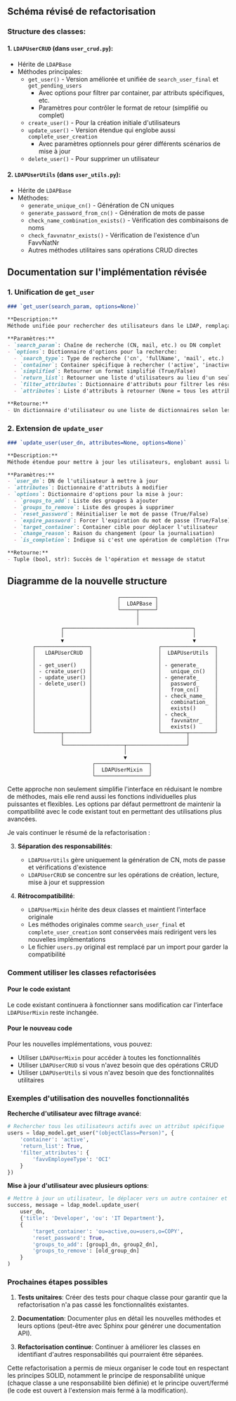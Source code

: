 ## Schéma révisé de refactorisation

### Structure des classes:

#### 1. `LDAPUserCRUD` (dans `user_crud.py`):
- Hérite de `LDAPBase`
- Méthodes principales:
  - `get_user()` - Version améliorée et unifiée de `search_user_final` et `get_pending_users`
    - Avec options pour filtrer par container, par attributs spécifiques, etc.
    - Paramètres pour contrôler le format de retour (simplifié ou complet)
  - `create_user()` - Pour la création initiale d'utilisateurs
  - `update_user()` - Version étendue qui englobe aussi `complete_user_creation`
    - Avec paramètres optionnels pour gérer différents scénarios de mise à jour
  - `delete_user()` - Pour supprimer un utilisateur

#### 2. `LDAPUserUtils` (dans `user_utils.py`):
- Hérite de `LDAPBase`
- Méthodes:
  - `generate_unique_cn()` - Génération de CN uniques
  - `generate_password_from_cn()` - Génération de mots de passe
  - `check_name_combination_exists()` - Vérification des combinaisons de noms
  - `check_favvnatnr_exists()` - Vérification de l'existence d'un FavvNatNr
  - Autres méthodes utilitaires sans opérations CRUD directes

## Documentation sur l'implémentation révisée

### 1. Unification de `get_user`

```markdown
### `get_user(search_param, options=None)`

**Description:**  
Méthode unifiée pour rechercher des utilisateurs dans le LDAP, remplaçant `search_user_final` et `get_pending_users`.

**Paramètres:**
- `search_param`: Chaîne de recherche (CN, mail, etc.) ou DN complet
- `options`: Dictionnaire d'options pour la recherche:
  - `search_type`: Type de recherche ('cn', 'fullName', 'mail', etc.)
  - `container`: Container spécifique à rechercher ('active', 'inactive', 'toprocess', 'all')
  - `simplified`: Retourner un format simplifié (True/False)
  - `return_list`: Retourner une liste d'utilisateurs au lieu d'un seul
  - `filter_attributes`: Dictionnaire d'attributs pour filtrer les résultats
  - `attributes`: Liste d'attributs à retourner (None = tous les attributs)

**Retourne:**
- Un dictionnaire d'utilisateur ou une liste de dictionnaires selon les options
```

### 2. Extension de `update_user`

```markdown
### `update_user(user_dn, attributes=None, options=None)`

**Description:**  
Méthode étendue pour mettre à jour les utilisateurs, englobant aussi la fonctionnalité de `complete_user_creation`.

**Paramètres:**
- `user_dn`: DN de l'utilisateur à mettre à jour
- `attributes`: Dictionnaire d'attributs à modifier
- `options`: Dictionnaire d'options pour la mise à jour:
  - `groups_to_add`: Liste des groupes à ajouter
  - `groups_to_remove`: Liste des groupes à supprimer
  - `reset_password`: Réinitialiser le mot de passe (True/False)
  - `expire_password`: Forcer l'expiration du mot de passe (True/False)
  - `target_container`: Container cible pour déplacer l'utilisateur
  - `change_reason`: Raison du changement (pour la journalisation)
  - `is_completion`: Indique si c'est une opération de complétion (True/False)

**Retourne:**
- Tuple (bool, str): Succès de l'opération et message de statut
```

## Diagramme de la nouvelle structure

```
                                   ┌───────────┐
                                   │  LDAPBase │
                                   └─────┬─────┘
                                         │
                                         │
                 ┌─────────────────────────────────────────┐
                 │                                         │
                 ▼                                         ▼
        ┌─────────────────┐                     ┌─────────────────┐
        │   LDAPUserCRUD  │                     │  LDAPUserUtils  │
        │                 │                     │                 │
        │ - get_user()    │                     │ - generate_     │
        │ - create_user() │                     │   unique_cn()   │
        │ - update_user() │                     │ - generate_     │
        │ - delete_user() │                     │   password_     │
        │                 │                     │   from_cn()     │
        │                 │                     │ - check_name_   │
        │                 │                     │   combination_  │
        │                 │                     │   exists()      │
        │                 │                     │ - check_        │
        │                 │                     │   favvnatnr_    │
        │                 │                     │   exists()      │
        └────────┬────────┘                     └────────┬────────┘
                 │                                       │
                 └───────────────────┬───────────────────┘
                                     │
                                     ▼
                           ┌─────────────────┐
                           │  LDAPUserMixin  │
                           └─────────────────┘
```

Cette approche non seulement simplifie l'interface en réduisant le nombre de méthodes, mais elle rend aussi les fonctions individuelles plus puissantes et flexibles. Les options par défaut permettront de maintenir la compatibilité avec le code existant tout en permettant des utilisations plus avancées.

Je vais continuer le résumé de la refactorisation :

3. **Séparation des responsabilités**:
   - `LDAPUserUtils` gère uniquement la génération de CN, mots de passe et vérifications d'existence
   - `LDAPUserCRUD` se concentre sur les opérations de création, lecture, mise à jour et suppression

4. **Rétrocompatibilité**:
   - `LDAPUserMixin` hérite des deux classes et maintient l'interface originale
   - Les méthodes originales comme `search_user_final` et `complete_user_creation` sont conservées mais redirigent vers les nouvelles implémentations
   - Le fichier `users.py` original est remplacé par un import pour garder la compatibilité

### Comment utiliser les classes refactorisées

#### Pour le code existant
Le code existant continuera à fonctionner sans modification car l'interface `LDAPUserMixin` reste inchangée.

#### Pour le nouveau code
Pour les nouvelles implémentations, vous pouvez:
- Utiliser `LDAPUserMixin` pour accéder à toutes les fonctionnalités
- Utiliser `LDAPUserCRUD` si vous n'avez besoin que des opérations CRUD
- Utiliser `LDAPUserUtils` si vous n'avez besoin que des fonctionnalités utilitaires

### Exemples d'utilisation des nouvelles fonctionnalités

**Recherche d'utilisateur avec filtrage avancé**:
```python
# Rechercher tous les utilisateurs actifs avec un attribut spécifique
users = ldap_model.get_user("(objectClass=Person)", {
    'container': 'active',
    'return_list': True,
    'filter_attributes': {
        'favvEmployeeType': 'OCI'
    }
})
```

**Mise à jour d'utilisateur avec plusieurs options**:
```python
# Mettre à jour un utilisateur, le déplacer vers un autre container et réinitialiser son mot de passe
success, message = ldap_model.update_user(
    user_dn,
    {'title': 'Developer', 'ou': 'IT Department'},
    {
        'target_container': 'ou=active,ou=users,o=COPY',
        'reset_password': True,
        'groups_to_add': [group1_dn, group2_dn],
        'groups_to_remove': [old_group_dn]
    }
)
```

### Prochaines étapes possibles

1. **Tests unitaires**: Créer des tests pour chaque classe pour garantir que la refactorisation n'a pas cassé les fonctionnalités existantes.

2. **Documentation**: Documenter plus en détail les nouvelles méthodes et leurs options (peut-être avec Sphinx pour générer une documentation API).

3. **Refactorisation continue**: Continuer à améliorer les classes en identifiant d'autres responsabilités qui pourraient être séparées.

Cette refactorisation a permis de mieux organiser le code tout en respectant les principes SOLID, notamment le principe de responsabilité unique (chaque classe a une responsabilité bien définie) et le principe ouvert/fermé (le code est ouvert à l'extension mais fermé à la modification).